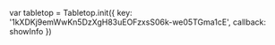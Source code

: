 
<html>



var tabletop = Tabletop.init({ 
  key: '1kXDKj9emWwKn5DzXgH83uEOFzxsS06k-we05TGma1cE', 
  callback: showInfo 
})



<script src='https://cdnjs.cloudflare.com/ajax/libs/tabletop.js/1.5.1/tabletop.min.js'></script>
<script type='text/javascript'>    
  var publicSpreadsheetUrl = 'https://docs.google.com/spreadsheets/d/1kXDKj9emWwKn5DzXgH83uEOFzxsS06k-we05TGma1cE/pubhtml';

  function init() {
    Tabletop.init( { key: publicSpreadsheetUrl,
                     callback: showInfo,
                     simpleSheet: true } )
  }

  function showInfo(data, tabletop) {
    alert('Successfully processed!')
    console.log(data);
  }

  window.addEventListener('DOMContentLoaded', init)
</script>




</html>

